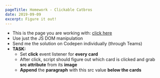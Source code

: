 ```yaml
---
pageTitle: Homework - Clickable Catbros
date: 2019-09-09
excerpt: Figure it out!
---
```


* This is the page you are working with: [click here](https://codepen.io/Phhunkhouse/pen/ExYvPvR)
* Use just the JS DOM manipulation
* Send me the solution on Codepen individually (through Teams)
* **TASK:**
  * Set **click** event listener for **every card**
  * After click, script should figure out which card is clicked and grab **src attribute** from its **image**
  * **Append** the **paragraph** with this src value **below the cards**
